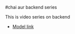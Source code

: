 #chai aur backend series

This is video series on backend
- [Model link](https://app.eraser.io/workspace/YtPqZ1VogxGy1jzIDkzj)